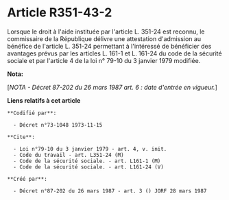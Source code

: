 # Article R351-43-2

Lorsque le droit à l'aide instituée par l'article L. 351-24 est reconnu, le commissaire de la République délivre une
attestation d'admission au bénéfice de l'article L. 351-24 permettant à l'intéressé de bénéficier des avantages prévus par
les articles L. 161-1 et L. 161-24 du code de la sécurité sociale et par l'article 4 de la loi n° 79-10 du 3 janvier 1979
modifiée.

**Nota:**

[*NOTA - Décret 87-202 du 26 mars 1987 art. 6 : date d'entrée en vigueur.*]

**Liens relatifs à cet article**

	**Codifié par**:

	  - Décret n°73-1048 1973-11-15

	**Cite**:

	  - Loi n°79-10 du 3 janvier 1979 - art. 4, v. init.
	  - Code du travail - art. L351-24 (M)
	  - Code de la sécurité sociale. - art. L161-1 (M)
	  - Code de la sécurité sociale. - art. L161-24 (V)

	**Créé par**:

	  - Décret n°87-202 du 26 mars 1987 - art. 3 () JORF 28 mars 1987
